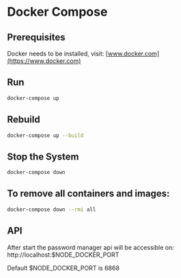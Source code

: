 # Docker Compose 
## Prerequisites
Docker needs to be installed, visit: [www.docker.com](https://www.docker.com)

## Run
```bash
docker-compose up
```

## Rebuild
```bash
docker-compose up --build
```

## Stop the System
```bash
docker-compose down
```

## To remove all containers and images:
```bash
docker-compose down --rmi all
```

## API
After start the password manager api will be accessible on:
http://localhost:$NODE_DOCKER_PORT

Default $NODE_DOCKER_PORT is 6868